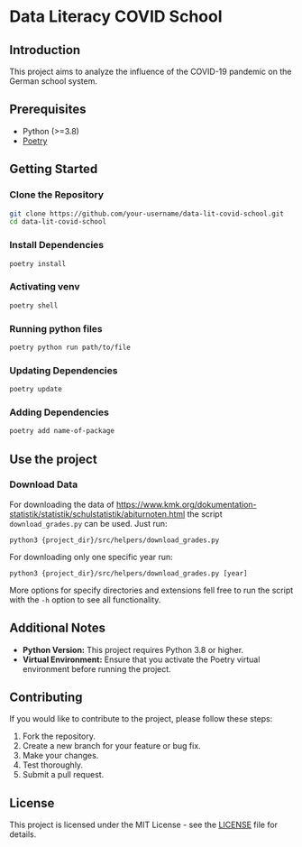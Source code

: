 # Data Literacy COVID School

## Introduction

This project aims to analyze the influence of the COVID-19 pandemic on the German school system.

## Prerequisites

- Python (>=3.8)
- [Poetry](https://python-poetry.org/docs/#installation)

## Getting Started

### Clone the Repository

```bash
git clone https://github.com/your-username/data-lit-covid-school.git
cd data-lit-covid-school
```

### Install Dependencies

```bash
poetry install
```

### Activating venv

```bash
poetry shell
```

### Running python files

```bash
poetry python run path/to/file
```

### Updating Dependencies

```bash
poetry update
```

### Adding Dependencies

```bash
poetry add name-of-package
```

## Use the project

### Download Data

For downloading the data of <https://www.kmk.org/dokumentation-statistik/statistik/schulstatistik/abiturnoten.html> the script `download_grades.py` can be used. Just run:

```shell
python3 {project_dir}/src/helpers/download_grades.py
```

For downloading only one specific year run:

```shell
python3 {project_dir}/src/helpers/download_grades.py [year]
```

More options for specify directories and extensions fell free to run the script with the `-h` option to see all functionality.

## Additional Notes

- **Python Version:** This project requires Python 3.8 or higher.
- **Virtual Environment:** Ensure that you activate the Poetry virtual environment before running the project.

## Contributing

If you would like to contribute to the project, please follow these steps:

1. Fork the repository.
2. Create a new branch for your feature or bug fix.
3. Make your changes.
4. Test thoroughly.
5. Submit a pull request.

## License

This project is licensed under the MIT License - see the [LICENSE](LICENSE) file for details.
